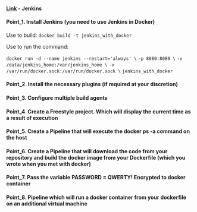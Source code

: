 #### [Link](https://github.com/aleksey-nalivaiko/Internship/tree/master/task4) - Jenkins

#### Point_1. Install Jenkins (you need to use Jenkins in Docker)

Use to build:
`docker build -t jenkins_with_docker`

Use to run the command:

` docker run -d --name jenkins --restart='always' \ `
` -p 8080:8080 \ `
` -v /data/jenkins_home:/var/jenkins_home \ `
` -v /var/run/docker.sock:/var/run/docker.sock \ `
` jenkins_with_docker `

#### Point_2. Install the necessary plugins (if required at your discretion)
#### Point_3. Configure multiple build agents
#### Point_4. Create a Freestyle project. Which will display the current time as a result of execution
#### Point_5. Create a Pipeline that will execute the docker ps -a command on the host
#### Point_6. Create a Pipeline that will download the code from your repository and build the docker image from your Dockerfile (which you wrote when you met with docker)
#### Point_7. Pass the variable PASSWORD = QWERTY! Encrypted to docker container
#### Point_8. Pipeline which will run a docker container from your dockerfile on an additional virtual machine